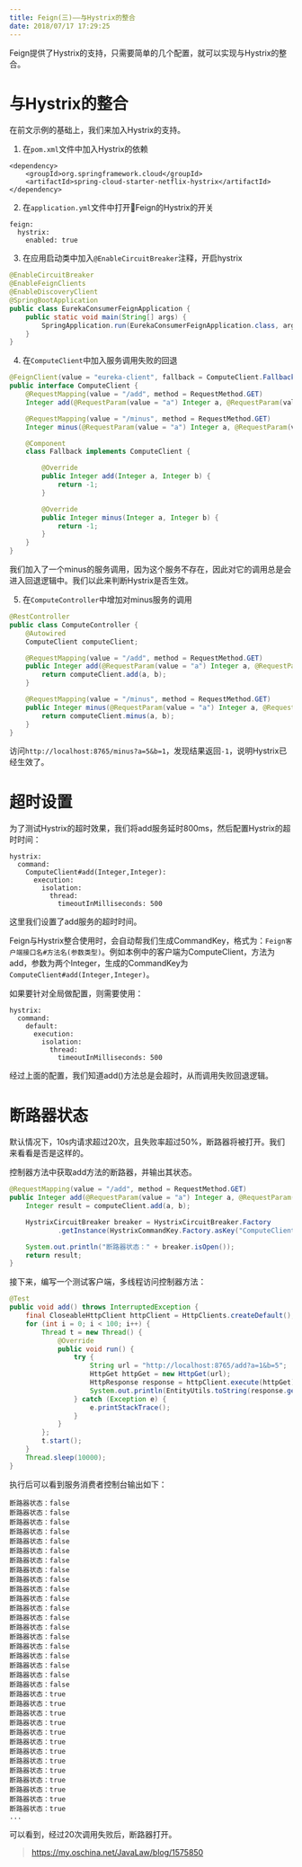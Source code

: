 ```yaml
---
title: Feign(三)——与Hystrix的整合
date: 2018/07/17 17:29:25
---
```


Feign提供了Hystrix的支持，只需要简单的几个配置，就可以实现与Hystrix的整合。

<!-- more -->

# 与Hystrix的整合

在前文示例的基础上，我们来加入Hystrix的支持。

1. 在`pom.xml`文件中加入Hystrix的依赖

```
<dependency>
    <groupId>org.springframework.cloud</groupId>
    <artifactId>spring-cloud-starter-netflix-hystrix</artifactId>
</dependency>
```

2. 在`application.yml`文件中打开Feign的Hystrix的开关

```
feign:
  hystrix:
    enabled: true
```

3. 在应用启动类中加入`@EnableCircuitBreaker`注释，开启hystrix

```java
@EnableCircuitBreaker
@EnableFeignClients
@EnableDiscoveryClient
@SpringBootApplication
public class EurekaConsumerFeignApplication {
    public static void main(String[] args) {
        SpringApplication.run(EurekaConsumerFeignApplication.class, args);
    }
}
```

4. 在`ComputeClient`中加入服务调用失败的回退

```java
@FeignClient(value = "eureka-client", fallback = ComputeClient.Fallback.class)
public interface ComputeClient {
    @RequestMapping(value = "/add", method = RequestMethod.GET)
    Integer add(@RequestParam(value = "a") Integer a, @RequestParam(value = "b") Integer b);

    @RequestMapping(value = "/minus", method = RequestMethod.GET)
    Integer minus(@RequestParam(value = "a") Integer a, @RequestParam(value = "b") Integer b);

    @Component
    class Fallback implements ComputeClient {

        @Override
        public Integer add(Integer a, Integer b) {
            return -1;
        }

        @Override
        public Integer minus(Integer a, Integer b) {
            return -1;
        }
    }
}
```

我们加入了一个minus的服务调用，因为这个服务不存在，因此对它的调用总是会进入回退逻辑中。我们以此来判断Hystrix是否生效。

5. 在`ComputeController`中增加对minus服务的调用

```java
@RestController
public class ComputeController {
    @Autowired
    ComputeClient computeClient;

    @RequestMapping(value = "/add", method = RequestMethod.GET)
    public Integer add(@RequestParam(value = "a") Integer a, @RequestParam(value = "b") Integer b) {
        return computeClient.add(a, b);
    }

    @RequestMapping(value = "/minus", method = RequestMethod.GET)
    public Integer minus(@RequestParam(value = "a") Integer a, @RequestParam(value = "b") Integer b) {
        return computeClient.minus(a, b);
    }
}
```

访问`http://localhost:8765/minus?a=5&b=1`，发现结果返回`-1`，说明Hystrix已经生效了。

# 超时设置

为了测试Hystrix的超时效果，我们将add服务延时800ms，然后配置Hystrix的超时时间：

```
hystrix:
  command:
    ComputeClient#add(Integer,Integer):
      execution:
        isolation:
          thread:
            timeoutInMilliseconds: 500
```

这里我们设置了add服务的超时时间。

Feign与Hystrix整合使用时，会自动帮我们生成CommandKey，格式为：`Feign客户端接口名#方法名(参数类型)`。例如本例中的客户端为ComputeClient，方法为add，参数为两个Integer，生成的CommandKey为`ComputeClient#add(Integer,Integer)`。

如果要针对全局做配置，则需要使用：

```
hystrix:
  command:
    default:
      execution:
        isolation:
          thread:
            timeoutInMilliseconds: 500
```

经过上面的配置，我们知道add()方法总是会超时，从而调用失败回退逻辑。

# 断路器状态

默认情况下，10s内请求超过20次，且失败率超过50%，断路器将被打开。我们来看看是否是这样的。

控制器方法中获取add方法的断路器，并输出其状态。

```java
@RequestMapping(value = "/add", method = RequestMethod.GET)
public Integer add(@RequestParam(value = "a") Integer a, @RequestParam(value = "b") Integer b) {
    Integer result = computeClient.add(a, b);

    HystrixCircuitBreaker breaker = HystrixCircuitBreaker.Factory
            .getInstance(HystrixCommandKey.Factory.asKey("ComputeClient#add(Integer,Integer)"));

    System.out.println("断路器状态：" + breaker.isOpen());
    return result;
}
```

接下来，编写一个测试客户端，多线程访问控制器方法：

```java
@Test
public void add() throws InterruptedException {
    final CloseableHttpClient httpClient = HttpClients.createDefault();
    for (int i = 0; i < 100; i++) {
        Thread t = new Thread() {
            @Override
            public void run() {
                try {
                    String url = "http://localhost:8765/add?a=1&b=5";
                    HttpGet httpGet = new HttpGet(url);
                    HttpResponse response = httpClient.execute(httpGet);
                    System.out.println(EntityUtils.toString(response.getEntity()));
                } catch (Exception e) {
                    e.printStackTrace();
                }
            }
        };
        t.start();
    }
    Thread.sleep(10000);
}
```

执行后可以看到服务消费者控制台输出如下：

```
断路器状态：false
断路器状态：false
断路器状态：false
断路器状态：false
断路器状态：false
断路器状态：false
断路器状态：false
断路器状态：false
断路器状态：false
断路器状态：false
断路器状态：false
断路器状态：false
断路器状态：false
断路器状态：false
断路器状态：false
断路器状态：false
断路器状态：false
断路器状态：false
断路器状态：false
断路器状态：false
断路器状态：true
断路器状态：true
断路器状态：true
断路器状态：true
断路器状态：true
断路器状态：true
断路器状态：true
断路器状态：true
断路器状态：true
断路器状态：true
断路器状态：true
断路器状态：true
断路器状态：true
...
```

可以看到，经过20次调用失败后，断路器打开。


























> https://my.oschina.net/JavaLaw/blog/1575850

